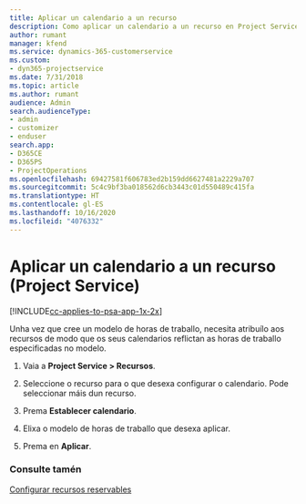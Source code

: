 ```yaml
---
title: Aplicar un calendario a un recurso
description: Como aplicar un calendario a un recurso en Project Service
author: rumant
manager: kfend
ms.service: dynamics-365-customerservice
ms.custom:
- dyn365-projectservice
ms.date: 7/31/2018
ms.topic: article
ms.author: rumant
audience: Admin
search.audienceType:
- admin
- customizer
- enduser
search.app:
- D365CE
- D365PS
- ProjectOperations
ms.openlocfilehash: 69427581f606783ed2b159dd6627481a2229a707
ms.sourcegitcommit: 5c4c9bf3ba018562d6cb3443c01d550489c415fa
ms.translationtype: HT
ms.contentlocale: gl-ES
ms.lasthandoff: 10/16/2020
ms.locfileid: "4076332"
---
```

# <a name="apply-a-calendar-to-a-resource-project-service"></a>Aplicar un calendario a un recurso (Project Service)

[!INCLUDE[cc-applies-to-psa-app-1x-2x](../includes/cc-applies-to-psa-app-1x-2x.md)]

Unha vez que cree un modelo de horas de traballo, necesita atribuílo aos recursos de modo que os seus calendarios reflictan as horas de traballo especificadas no modelo.  
  
1.  Vaia a **Project Service > Recursos**.  
  
2.  Seleccione o recurso para o que desexa configurar o calendario. Pode seleccionar máis dun recurso.  
  
3.  Prema **Establecer calendario**.  
  
4.  Elixa o modelo de horas de traballo que desexa aplicar.  
  
5.  Prema en **Aplicar**.  
  
### <a name="see-also"></a>Consulte tamén  
 [Configurar recursos reservables](../psa/set-up-resources.md)
